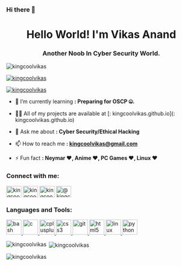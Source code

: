 ### Hi there 👋
<h1 align="center">Hello World! I'm Vikas Anand</h1>
<h3 align="center">Another Noob In Cyber Security World.</h3>

<p align="left"> <img src="https://komarev.com/ghpvc/?username=kingcoolvikas&label=Profile%20views&color=0e75b6&style=flat" alt="kingcoolvikas" /> </p>

<p align="left"> <a href="https://github.com/ryo-ma/github-profile-trophy"><img src="https://github-profile-trophy.vercel.app/?username=kingcoolvikas" alt="kingcoolvikas" /></a> </p>

<p align="left"> <a href="https://twitter.com/kingcoolvikas" target="blank"><img src="https://img.shields.io/twitter/follow/kingcoolvikas?logo=twitter&style=for-the-badge" alt="kingcoolvikas" /></a> </p>

- 🌱 I’m currently learning **: Preparing for OSCP 🤐.**

- 👨‍💻 All of my projects are available at [: kingcoolvikas.github.io](: kingcoolvikas.github.io)

- 💬 Ask me about **: Cyber Security/Ethical Hacking**

- 📫 How to reach me **: kingcoolvikas@gmail.com**

- ⚡ Fun fact **: Neymar ❤, Anime ❤, PC Games ❤, Linux ❤**

<h3 align="left">Connect with me:</h3>
<p align="left">
<a href="https://twitter.com/kingcoolvikas" target="blank"><img align="center" src="https://cdn.jsdelivr.net/npm/simple-icons@3.0.1/icons/twitter.svg" alt="kingcoolvikas" height="30" width="40" /></a>
<a href="https://fb.com/kingcoolvikas" target="blank"><img align="center" src="https://cdn.jsdelivr.net/npm/simple-icons@3.0.1/icons/facebook.svg" alt="kingcoolvikas" height="30" width="40" /></a>
<a href="https://instagram.com/kingcoolvikas" target="blank"><img align="center" src="https://cdn.jsdelivr.net/npm/simple-icons@3.0.1/icons/instagram.svg" alt="kingcoolvikas" height="30" width="40" /></a>
<a href="https://medium.com/@kingcoolvikas" target="blank"><img align="center" src="https://cdn.jsdelivr.net/npm/simple-icons@3.0.1/icons/medium.svg" alt="@kingcoolvikas" height="30" width="40" /></a>
</p>

<h3 align="left">Languages and Tools:</h3>
<p align="left"> <a href="https://www.gnu.org/software/bash/" target="_blank"> <img src="https://www.vectorlogo.zone/logos/gnu_bash/gnu_bash-icon.svg" alt="bash" width="40" height="40"/> </a> <a href="https://www.cprogramming.com/" target="_blank"> <img src="https://devicons.github.io/devicon/devicon.git/icons/c/c-original.svg" alt="c" width="40" height="40"/> </a> <a href="https://www.w3schools.com/cpp/" target="_blank"> <img src="https://devicons.github.io/devicon/devicon.git/icons/cplusplus/cplusplus-original.svg" alt="cplusplus" width="40" height="40"/> </a> <a href="https://www.w3schools.com/css/" target="_blank"> <img src="https://devicons.github.io/devicon/devicon.git/icons/css3/css3-original-wordmark.svg" alt="css3" width="40" height="40"/> </a> <a href="https://git-scm.com/" target="_blank"> <img src="https://www.vectorlogo.zone/logos/git-scm/git-scm-icon.svg" alt="git" width="40" height="40"/> </a> <a href="https://www.w3.org/html/" target="_blank"> <img src="https://devicons.github.io/devicon/devicon.git/icons/html5/html5-original-wordmark.svg" alt="html5" width="40" height="40"/> </a> <a href="https://www.linux.org/" target="_blank"> <img src="https://devicons.github.io/devicon/devicon.git/icons/linux/linux-original.svg" alt="linux" width="40" height="40"/> </a> <a href="https://www.python.org" target="_blank"> <img src="https://devicons.github.io/devicon/devicon.git/icons/python/python-original.svg" alt="python" width="40" height="40"/> </a> </p>

<p><img align="left" src="https://github-readme-stats.vercel.app/api/top-langs?username=kingcoolvikas&show_icons=true&locale=en&layout=compact" alt="kingcoolvikas" /></p>

<p>&nbsp;<img align="center" src="https://github-readme-stats.vercel.app/api?username=kingcoolvikas&show_icons=true&locale=en" alt="kingcoolvikas" /></p>

<p><img align="center" src="https://github-readme-streak-stats.herokuapp.com/?user=kingcoolvikas&" alt="kingcoolvikas" /></p>

